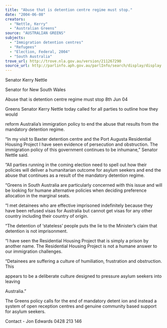 ```yaml
---
title: "Abuse that is detention centre regime must stop."
date: "2004-06-08"
creators:
  - "Nettle, Kerry"
  - "Australian Greens"
source: "AUSTRALIAN GREENS"
subjects:
  - "Immigration detention centres"
  - "Refugees"
  - "Election, Federal, 2004"
  - "South Australia"
trove_url: http://trove.nla.gov.au/version/211267290
source_url: http://parlinfo.aph.gov.au/parlInfo/search/display/display.w3p;query=Id%3A%22media/pressrel/K7YD6%22
---
```


 Senator Kerry Nettle 

 Senator for New South Wales 

 

 Abuse that is detention centre  regime must stop  8th Jun 04 

 Greens Senator Kerry Nettle today called for all parties to outline how they would 

 reform Australia’s immigration policy to end the abuse that results from the  mandatory detention regime.   

 “In my visit to Baxter detention centre and the Port Augusta Residential Housing  Project I have seen evidence of persecution and obstruction. The immigration policy  of this government continues to be inhumane,” Senator Nettle said.   

 “All parties running in the coming election need to spell out how their policies will  deliver a humanitarian outcome for asylum seekers and end the abuse that continues  as a result of the mandatory detention regime.   

 “Greens in South Australia are particularly concerned with this issue and will be  looking for humane alternative policies when deciding preference allocation in the  marginal seats.   

 “I met detainees who are effective imprisoned indefinitely because they have been  refused visas for Australia but cannot get visas for any other country including their  country of origin.   

 “The detention of ‘stateless’ people puts the lie to the Minister’s claim that detention  is not imprisonment.   

 “I have seen the Residential Housing Project that is simply a prison by another name.  The Residential Housing Project is not a humane answer to our immigration  challenges.   

 “Detainees are suffering a culture of humiliation, frustration and obstruction. This 

 appears to be a deliberate culture designed to pressure asylum seekers into leaving 

 Australia.”   

 The Greens policy calls for the end of mandatory detent ion and instead a system of  open reception centres and genuine community based support for asylum seekers.   

 Contact - Jon Edwards 0428 213 146 

